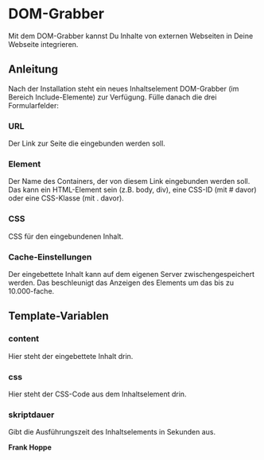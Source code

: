 # DOM-Grabber

Mit dem DOM-Grabber kannst Du Inhalte von externen Webseiten in Deine Webseite integrieren.

## Anleitung

Nach der Installation steht ein neues Inhaltselement DOM-Grabber (im Bereich Include-Elemente) zur Verfügung. Fülle danach die drei Formularfelder:

### URL

Der Link zur Seite die eingebunden werden soll.

### Element

Der Name des Containers, der von diesem Link eingebunden werden soll. Das kann ein HTML-Element sein (z.B. body, div), eine CSS-ID (mit # davor) oder eine CSS-Klasse (mit . davor).

### CSS

CSS für den eingebundenen Inhalt.

### Cache-Einstellungen

Der eingebettete Inhalt kann auf dem eigenen Server zwischengespeichert werden. Das beschleunigt das Anzeigen des Elements um das bis zu 10.000-fache.

## Template-Variablen

### content

Hier steht der eingebettete Inhalt drin.

### css

Hier steht der CSS-Code aus dem Inhaltselement drin.

### skriptdauer

Gibt die Ausführungszeit des Inhaltselements in Sekunden aus.

**Frank Hoppe**
